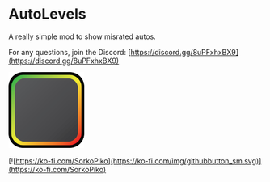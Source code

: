 # AutoLevels
A really simple mod to show misrated autos.

For any questions, join the Discord: [https://discord.gg/8uPFxhxBX9](https://discord.gg/8uPFxhxBX9)

<img src="logo.png" width="150" alt="the mod's logo" />

[![https://ko-fi.com/SorkoPiko](https://ko-fi.com/img/githubbutton_sm.svg)](https://ko-fi.com/SorkoPiko)
